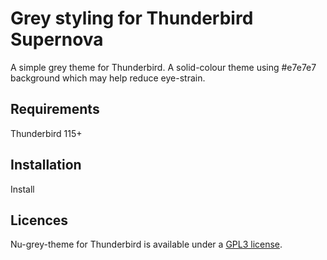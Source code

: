 
# Grey styling for Thunderbird Supernova

A simple grey theme for Thunderbird. A solid-colour theme using #e7e7e7 background which may help reduce eye-strain.

## Requirements

Thunderbird 115+

## Installation

Install

## Licences
Nu-grey-theme for Thunderbird is available under a [GPL3 license](https://github.com/cybrkyd/thunderbird-theme/blob/main/LICENSE).

